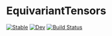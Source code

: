 # EquivariantTensors

[![Stable](https://img.shields.io/badge/docs-stable-blue.svg)](https://ACEsuit.github.io/EquivariantTensors.jl/stable/)
[![Dev](https://img.shields.io/badge/docs-dev-blue.svg)](https://ACEsuit.github.io/EquivariantTensors.jl/dev/)
[![Build Status](https://github.com/ACEsuit/EquivariantTensors.jl/actions/workflows/CI.yml/badge.svg?branch=main)](https://github.com/ACEsuit/EquivariantTensors.jl/actions/workflows/CI.yml?query=branch%3Amain)
